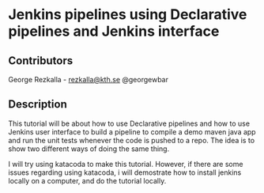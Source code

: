 # Jenkins pipelines using Declarative pipelines and Jenkins interface

## Contributors
George Rezkalla - rezkalla@kth.se @georgewbar

## Description

This tutorial will be about how to use Declarative pipelines and how to use Jenkins user interface to build a pipeline 
to compile a demo maven java app and run the unit tests whenever the code is pushed to a repo. The idea 
is to show two different ways of doing the same thing.

I will try using katacoda to make this tutorial. However, if there are some issues regarding using katacoda, 
i will demostrate how to install jenkins locally on a computer, and do the tutorial locally.